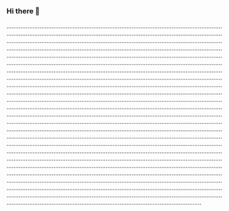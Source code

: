 ### Hi there 👋

................................................................................................................................................................................................................................................................................................................................................................................................................................................................................................................................................................................................................................................................................................................................................................................................................................................................................................................................................................................................................................................................................................................................................................................................................................................................................................................................................................................................................................................................................................................................................................................................................................................................................................................................................................................................................................................................................................................................................................................................................................................................................................................................................................................................................................................................................................................................................................................................................................................................................................................................................................................................................................................................................................................................................................................................................................................................................................................................................................................................................................................................................................................................................................................................................